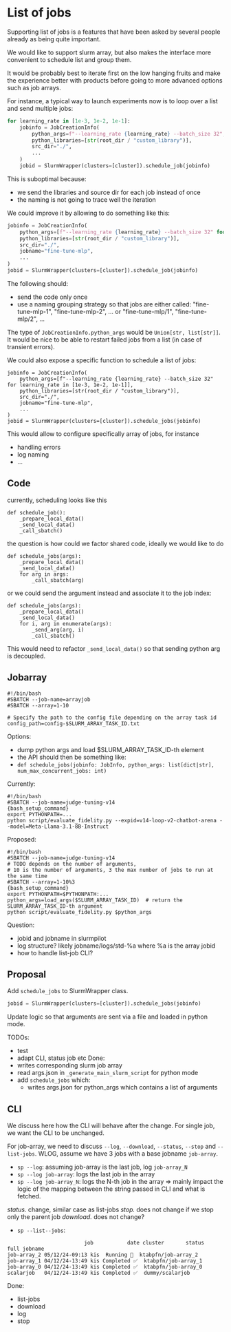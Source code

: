 # List of jobs

Supporting list of jobs is a features that have been asked by several people already as being quite important.

We would like to support slurm array, but also makes the interface more convenient to schedule list and group them.

It would be probably best to iterate first on the low hanging fruits and make the experience better with products
before going to more advanced options such as job arrays.

For instance, a typical way to launch experiments now is to loop over a list and send multiple jobs:

```python
for learning_rate in [1e-3, 1e-2, 1e-1]:
    jobinfo = JobCreationInfo(
        python_args=f"--learning_rate {learning_rate} --batch_size 32",
        python_libraries=[str(root_dir / "custom_library")],
        src_dir="./",
        ...
    )
    jobid = SlurmWrapper(clusters=[cluster]).schedule_job(jobinfo)
```

This is suboptimal because:
* we send the libraries and source dir for each job instead of once
* the naming is not going to trace well the iteration

We could improve it by allowing to do something like this:
```python
jobinfo = JobCreationInfo(
    python_args=[f"--learning_rate {learning_rate} --batch_size 32" for learning_rate in [1e-3, 1e-2, 1e-1]],
    python_libraries=[str(root_dir / "custom_library")],
    src_dir="./",
    jobname="fine-tune-mlp",
    ...
)
jobid = SlurmWrapper(clusters=[cluster]).schedule_job(jobinfo)
```
The following should:
* send the code only once
* use a naming grouping strategy so that jobs are either called: "fine-tune-mlp-1", "fine-tune-mlp-2", ... or "fine-tune-mlp/1", "fine-tune-mlp/2", ...

The type of `JobCreationInfo.python_args` would be `Union[str, list[str]]`.
It would be nice to be able to restart failed jobs from a list (in case of transient errors).

We could also expose a specific function to schedule a list of jobs:

```
jobinfo = JobCreationInfo(
    python_args=[f"--learning_rate {learning_rate} --batch_size 32" for learning_rate in [1e-3, 1e-2, 1e-1]],
    python_libraries=[str(root_dir / "custom_library")],
    src_dir="./",
    jobname="fine-tune-mlp",
    ...
)
jobid = SlurmWrapper(clusters=[cluster]).schedule_jobs(jobinfo)
```

This would allow to configure specifically array of jobs, for instance
* handling errors
* log naming
* ...


## Code

currently, scheduling looks like this 
```
def schedule_job():
    _prepare_local_data()
    _send_local_data()
    _call_sbatch()   
```

the question is how could we factor shared code, ideally we would like to do

```
def schedule_jobs(args):
    _prepare_local_data()
    _send_local_data()
    for arg in args:
        _call_sbatch(arg)   
```

or we could send the argument instead and associate it to the job index:
```
def schedule_jobs(args):
    _prepare_local_data()
    _send_local_data()
    for i, arg in enumerate(args):
        _send_arg(arg, i)
        _call_sbatch()   
```

This would need to refactor `_send_local_data()` so that sending python arg is decoupled.


## Jobarray

```
#!/bin/bash
#SBATCH --job-name=arrayjob
#SBATCH --array=1-10

# Specify the path to the config file depending on the array task id
config_path=config-$SLURM_ARRAY_TASK_ID.txt
```

Options:
* dump python args and load $SLURM_ARRAY_TASK_ID-th element
* the API should then be something like:
* `def schedule_jobs(jobinfo: JobInfo, python_args: list[dict|str], num_max_concurrent_jobs: int)`

Currently:
```
#!/bin/bash
#SBATCH --job-name=judge-tuning-v14
{bash_setup_command}
export PYTHONPATH=...
python script/evaluate_fidelity.py --expid=v14-loop-v2-chatbot-arena --model=Meta-Llama-3.1-8B-Instruct 
```

Proposed:
```
#!/bin/bash
#SBATCH --job-name=judge-tuning-v14
# TODO depends on the number of arguments, 
# 10 is the number of arguments, 3 the max number of jobs to run at the same time
#SBATCH --array=1-10%3   
{bash_setup_command}
export PYTHONPATH=$PYTHONPATH:...
python_args=load_args($SLURM_ARRAY_TASK_ID)  # return the SLURM_ARRAY_TASK_ID-th argument 
python script/evaluate_fidelity.py $python_args
```

Question:
* jobid and jobname in slurmpilot
* log structure? likely jobname/logs/std-%a where %a is the array jobid
* how to handle list-job CLI?

## Proposal
Add `schedule_jobs` to SlurmWrapper class.
```python
jobid = SlurmWrapper(clusters=[cluster]).schedule_jobs(jobinfo)
```

Update logic so that arguments are sent via a file and loaded in python mode.

TODOs:
* test
* adapt CLI, status job etc
Done:
* writes corresponding slurm job array
* read args.json in `_generate_main_slurm_script` for python mode
* add `schedule_jobs` which:
  * writes args.json for python_args which contains a list of arguments


## CLI

We discuss here how the CLI will behave after the change.
For single job, we want the CLI to be unchanged.

For job-array, we need to discuss `--log`, `--download`, `--status`, `--stop` and `--list-jobs`.
WLOG, assume we have 3 jobs with a base jobname `job-array`.

* `sp --log`: assuming job-array is the last job, log `job-array_N` 
* `sp --log job-array`: logs the last job in the array
* `sp --log job-array_N`:  logs the N-th job in the array
=> mainly impact the logic of the mapping between the string passed in CLI and what is fetched.

*status.* change, similar case as list-jobs
*stop.* does not change if we stop only the parent job
*download.* does not change?

* `sp --list--jobs`:  
```
                         job           date cluster       status                         full jobname
job-array_2 05/12/24-09:13 kis  ️Running 🏃  ktabpfn/job-array_2
job-array_1 04/12/24-13:49 kis Completed ✅  ktabpfn/job-array_1
job-array_0 04/12/24-13:49 kis Completed ✅  ktabpfn/job-array_0
scalarjob   04/12/24-13:49 kis Completed ✅  dummy/scalarjob
```

Done:
* list-jobs
* download
* log
* stop
